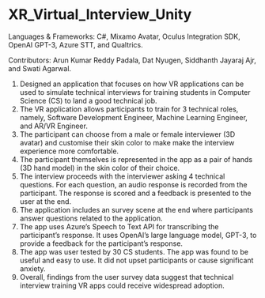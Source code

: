 # XR_Virtual_Interview_Unity

Languages & Frameworks: C#, Mixamo Avatar, Oculus Integration SDK, OpenAI GPT-3, Azure STT, and Qualtrics. 

Contributors: Arun Kumar Reddy Padala, Dat Nyugen, Siddhanth Jayaraj Ajr, and Swati Agarwal. 

1. Designed an application that focuses on how VR applications can be used to simulate technical interviews for training students in Computer Science (CS) to land a good technical job. 
2. The VR application allows participants to train for 3 technical roles, namely, Software Development Engineer, Machine Learning Engineer, and AR/VR Engineer. 
3. The participant can choose from a male or female interviewer (3D avatar) and customise their skin color to make make the interview experience more comfortable.
4. The participant themselves is represented in the app as a pair of hands (3D hand model) in the skin color of their choice.
5. The interview proceeds with the interviewer asking 4 technical questions. For each question, an audio response is recorded from the participant. The response is scored and a feedback is presented to the user at the end.
6. The application includes an survey scene at the end where participants answer questions related to the application. 
7. The app uses Azure’s Speech to Text API for transcribing the participant’s response. It uses OpenAI’s large language model, GPT-3, to provide a feedback for the participant’s response.
8. The app was user tested by 30 CS students. The app was found to be useful and easy to use. It did not upset participants or cause significant anxiety. 
9. Overall, findings from the user survey data suggest that technical interview training VR apps could receive widespread adoption.
